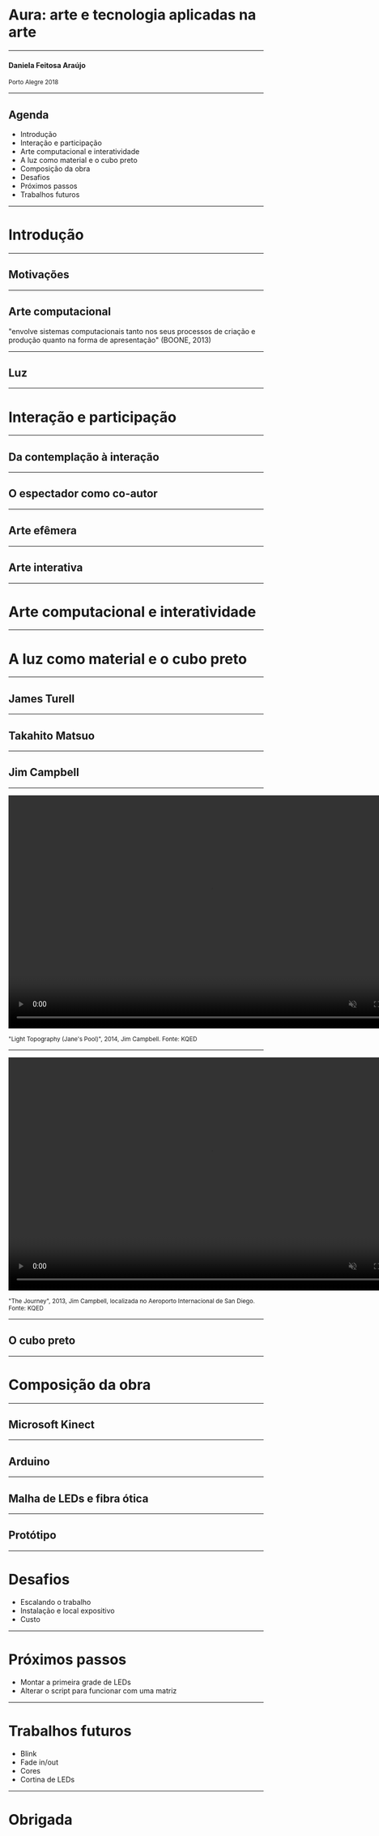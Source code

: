 # Aura: arte e tecnologia aplicadas na arte
<hr />

#### Daniela Feitosa Araújo

<small>Porto Alegre 2018</small>

---

## Agenda

- Introdução
- Interação e participação
- Arte computacional e interatividade
- A luz como material e o cubo preto
- Composição da obra
- Desafios
- Próximos passos
- Trabalhos futuros

---

# Introdução

----

## Motivações 

----

## Arte computacional
"envolve sistemas computacionais tanto nos seus processos de criação e produção quanto na forma de apresentação" (BOONE, 2013)

----

## Luz

---

# Interação e participação

----

## Da contemplação à interação

----

## O espectador como co-autor

----

## Arte efêmera

----

## Arte interativa

---

# Arte computacional e interatividade

---

# A luz como material e o cubo preto

----

## James Turell

----

##  Takahito Matsuo

----

## Jim Campbell

----

<video width="800" height="460" autoplay loop muted>
  <source src="images/jim_campbell_1.mp4" type="video/mp4">
</video>

<small>"Light Topography (Jane's Pool)", 2014, Jim Campbell. Fonte: KQED</small>

----

<video width="800" height="460" autoplay loop muted>
  <source src="images/jim_campbell_2.mp4" type="video/mp4">
</video>

<small>"The Journey",  2013, Jim Campbell, localizada no Aeroporto Internacional de San Diego. Fonte: KQED</small>

----

## O cubo preto

---

# Composição da obra

----

## Microsoft Kinect

----

## Arduino

----

## Malha de LEDs e fibra ótica

----

## Protótipo

---

# Desafios

- Escalando o trabalho
- Instalação e local expositivo
- Custo

---

# Próximos passos

- Montar a primeira grade de LEDs
- Alterar o script para funcionar com uma matriz

---

# Trabalhos futuros

- Blink
- Fade in/out
- Cores
- Cortina de LEDs

---

# Obrigada
